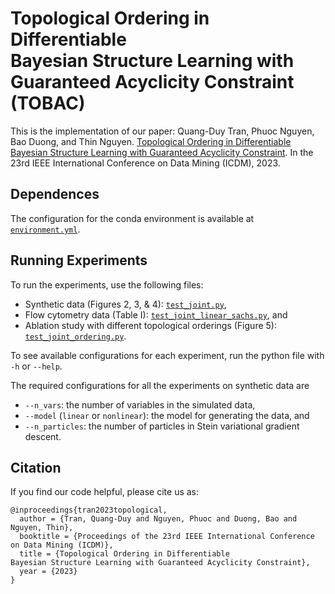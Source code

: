 # Topological Ordering in Differentiable Bayesian Structure Learning with Guaranteed Acyclicity Constraint (TOBAC)
This is the implementation of our paper: Quang-Duy Tran, Phuoc Nguyen, Bao Duong, and Thin Nguyen. [Topological Ordering in Differentiable Bayesian Structure Learning with Guaranteed Acyclicity Constraint](). In the 23rd IEEE International Conference on Data Mining (ICDM), 2023.

## Dependences 
The configuration for the conda environment is available at [```environment.yml```](environment.yml).

## Running Experiments
To run the experiments, use the following files:
- Synthetic data (Figures 2, 3, & 4): [```test_joint.py```](test_joint.py),
- Flow cytometry data (Table I): [```test_joint_linear_sachs.py```](test_joint_linear_sachs.py), and
- Ablation study with different topological orderings (Figure 5): [```test_joint_ordering.py```](test_joint_ordering.py).

To see available configurations for each experiment, run the python file with ```-h``` or ```--help```.

The required configurations for all the experiments on synthetic data are 
- ```--n_vars```: the number of variables in the simulated data,
- ```--model``` (```linear``` or ```nonlinear```): the model for generating the data, and
- ```--n_particles```: the number of particles in Stein variational gradient descent.

## Citation
If you find our code helpful, please cite us as:
```
@inproceedings{tran2023topological,
  author = {Tran, Quang-Duy and Nguyen, Phuoc and Duong, Bao and Nguyen, Thin},
  booktitle = {Proceedings of the 23rd IEEE International Conference on Data Mining (ICDM)},
  title = {Topological Ordering in Differentiable Bayesian Structure Learning with Guaranteed Acyclicity Constraint},
  year = {2023}
}
```

